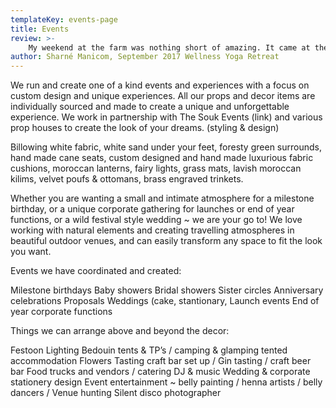 ```yaml
---
templateKey: events-page
title: Events
review: >-
    My weekend at the farm was nothing short of amazing. It came at the perfect time in my life when I was feeling rather depleted. Carly’s hospitality was incredible, she whips up the most amazing vegan meals that keep you on top of the world. The retreat is beautiful and the time spent with wonderful women allowed me to step into my power and break down trust barriers. Highly recommend for anyone needing relaxation and a bit of a reset. PS: the yoga and massages were also incredible! There’s too much to mention...... Just Go! It’ll be good for you
author: Sharné Manicom, September 2017 Wellness Yoga Retreat
---
```

We run and create one of a kind events and experiences with a focus on custom design and unique experiences. All our props and decor items are individually sourced and made to create a unique and unforgettable experience. We work in partnership with The Souk Events (link) and various prop houses to create the look of your dreams. (styling & design)

Billowing white fabric, white sand under your feet, foresty green surrounds, hand made cane seats, custom designed and hand made luxurious fabric cushions, moroccan lanterns, fairy lights, grass mats, lavish moroccan kilims, velvet poufs & ottomans, brass engraved trinkets.

Whether you are wanting a small and intimate atmosphere for a milestone birthday, or a unique corporate gathering for launches or end of year functions, or a wild festival style wedding ~ we are your go to! We love working with natural elements and creating travelling atmospheres in beautiful outdoor venues, and can easily transform any space to fit the look you want.

Events we have coordinated and created:

Milestone birthdays
Baby showers
Bridal showers
Sister circles
Anniversary celebrations
Proposals
Weddings (cake, stantionary,
Launch events
End of year corporate functions

Things we can arrange above and beyond the decor:

Festoon Lighting
Bedouin tents & TP’s / camping & glamping tented accommodation
Flowers
Tasting craft bar set up / Gin tasting / craft beer bar
Food trucks and vendors / catering
DJ & music
Wedding & corporate stationery design
Event entertainment ~ belly painting / henna artists / belly dancers /
Venue hunting
Silent disco
photographer
